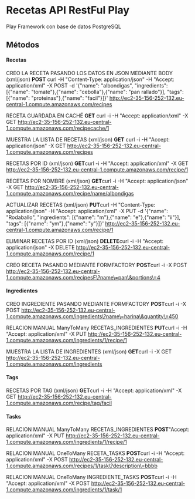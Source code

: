 # Recetas API RestFul Play

Play Framework con base de datos PostgreSQL

## Métodos

#### Recetas

CREO LA RECETA PASANDO LOS DATOS EN JSON MEDIANTE BODY (xml/json)
**POST** curl -H "Content-Type: application/json" -H "Accept: application/xml" -X POST -d '{"name": "albondigas", "ingredients": [{"name": "tomate"},{"name": "cebolla"},{"name": "pan rallado"}], "tags": [{"name": "proteinas"},{"name": "facil"}]}' http://ec2-35-156-252-132.eu-central-1.compute.amazonaws.com/recipes

RECETA GUARDADA EN CACHÉ
**GET** curl -i -H "Accept: application/xml" -X GET http://ec2-35-156-252-132.eu-central-1.compute.amazonaws.com/recipecache/1

MUESTRA LA LISTA DE RECETAS (xml/json)
**GET** curl -i -H "Accept: application/json" -X GET http://ec2-35-156-252-132.eu-central-1.compute.amazonaws.com/recipes

RECETAS POR ID (xml/json)
**GET**curl -i -H "Accept: application/xml" -X GET http://ec2-35-156-252-132.eu-central-1.compute.amazonaws.com/recipe/1

RECETAS POR NOMBRE (xml/json)
**GET**curl -i -H "Accept: application/json" -X GET http://ec2-35-156-252-132.eu-central-1.compute.amazonaws.com/recipe/name/albondigas

ACTUALIZAR RECETAS (xml/json)
**PUT**curl -H "Content-Type: application/json" -H "Accept: application/xml" -X PUT -d '{"name": "Rodaballo", "ingredients": [{"name": "m"},{"name": "e"},{"name": "ii"}], "tags": [{"name": "ym"},{"name": "y"}]}' http://ec2-35-156-252-132.eu-central-1.compute.amazonaws.com/recipe/1

ELIMINAR RECETAS POR ID (xml/json)
**DELETE**curl -i -H "Accept: application/json" -X DELETE http://ec2-35-156-252-132.eu-central-1.compute.amazonaws.com/recipe/1

CREO RECETA PASANDO MEDIANTE FORMFACTORY
**POST**curl -i -X POST http://ec2-35-156-252-132.eu-central-1.compute.amazonaws.com/recipesF\?name\=pan\&portions\=4

#### Ingredientes

CREO INGREDIENTE PASANDO MEDIANTE FORMFACTORY
**POST**curl -i -X POST http://ec2-35-156-252-132.eu-central-1.compute.amazonaws.com/ingredients\?name\=harina\&quantity\=450

RELACION MANUAL ManyToMany RECETAS_INGREDIENTES
**PUT**curl -i -H "Accept: application/xml" -X PUT http://ec2-35-156-252-132.eu-central-1.compute.amazonaws.com/ingredients/1/recipe/1

MUESTRA LA LISTA DE INGREDIENTES (xml/json)
**GET**curl -i -X GET http://ec2-35-156-252-132.eu-central-1.compute.amazonaws.com/ingredients

#### Tags

RECETAS POR TAG (xml/json)
**GET**curl -i -H "Accept: application/xml" -X GET http://ec2-35-156-252-132.eu-central-1.compute.amazonaws.com/recipe/tag/facil


#### Tasks

RELACION MANUAL ManyToMany RECETAS_INGREDIENTES
**POST**"Accept: application/xml" -X PUT http://ec2-35-156-252-132.eu-central-1.compute.amazonaws.com/ingredients/1/recipe/1

RELACION MANUAL OneToMany RECETA_TASKS
**POST**curl -i -H "Accept: application/xml" -X POST http://ec2-35-156-252-132.eu-central-1.compute.amazonaws.com/recipes/1/task\?description\=bbbb

RELACION MANUAL OneToMany INGREDIENTE_TASKS
**POST**curl -i -H "Accept: application/xml" -X POST http://ec2-35-156-252-132.eu-central-1.compute.amazonaws.com/ingredients/1/task/1



